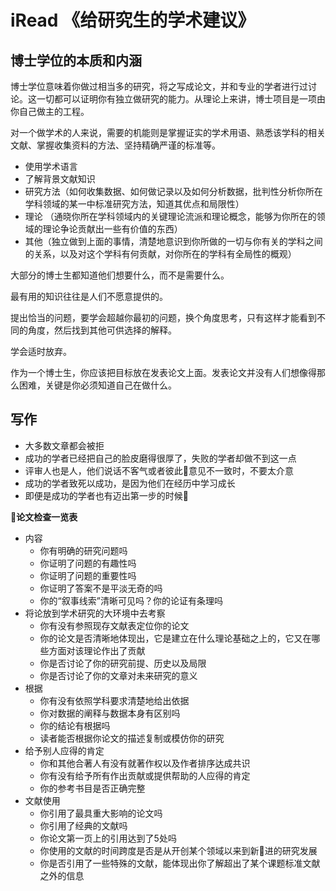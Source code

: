 # iRead 《给研究生的学术建议》

## 博士学位的本质和内涵

博士学位意味着你做过相当多的研究，将之写成论文，并和专业的学者进行过讨论。这一切都可以证明你有独立做研究的能力。从理论上来讲，博士项目是一项由你自己做主的工程。

对一个做学术的人来说，需要的机能则是掌握证实的学术用语、熟悉该学科的相关文献、掌握收集资料的方法、坚持精确严谨的标准等。

- 使用学术语言
- 了解背景文献知识
- 研究方法（如何收集数据、如何做记录以及如何分析数据，批判性分析你所在学科领域的某一中标准研究方法，知道其优点和局限性）
- 理论 （通晓你所在学科领域内的关键理论流派和理论概念，能够为你所在的领域的理论争论贡献出一些有价值的东西）
- 其他（独立做到上面的事情，清楚地意识到你所做的一切与你有关的学科之间的关系，以及对这个学科有何贡献，对你所在的学科有全局性的概观）

大部分的博士生都知道他们想要什么，而不是需要什么。

最有用的知识往往是人们不愿意提供的。

提出恰当的问题，要学会超越你最初的问题，换个角度思考，只有这样才能看到不同的角度，然后找到其他可供选择的解释。

学会适时放弃。

作为一个博士生，你应该把目标放在发表论文上面。发表论文并没有人们想像得那么困难，关键是你必须知道自己在做什么。 

## 写作

- 大多数文章都会被拒
- 成功的学者已经把自己的脸皮磨得很厚了，失败的学者却做不到这一点
- 评审人也是人，他们说话不客气或者彼此意见不一致时，不要太介意
- 成功的学者致死以成功，是因为他们在经历中学习成长
- 即便是成功的学者也有迈出第一步的时候

**论文检查一览表**
- 内容
    - 你有明确的研究问题吗
    - 你证明了问题的有趣性吗
    - 你证明了问题的重要性吗
    - 你证明了答案不是平淡无奇的吗
    - 你的“叙事线索”清晰可见吗？你的论证有条理吗
- 将论放到学术研究的大环境中去考察
    - 你有没有参照现存文献表定位你的论文
    - 你的论文是否清晰地体现出，它是建立在什么理论基础之上的，它又在哪些方面对该理论作出了贡献
    - 你是否讨论了你的研究前提、历史以及局限
    - 你是否讨论了你的文章对未来研究的意义
- 根据
    - 你有没有依照学科要求清楚地给出依据
    - 你对数据的阐释与数据本身有区别吗
    - 你的结论有根据吗
    - 读者能否根据你论文的描述复制或模仿你的研究
- 给予别人应得的肯定
    - 你和其他合著人有没有就著作权以及作者排序达成共识
    - 你有没有给予所有作出贡献或提供帮助的人应得的肯定
    - 你的参考书目是否正确完整
- 文献使用
    - 你引用了最具重大影响的论文吗
    - 你引用了经典的文献吗
    - 你论文第一页上的引用达到了5处吗
    - 你使用的文献的时间跨度是否是从开创某个领域以来到新进的研究发展
    - 你是否引用了一些特殊的文献，能体现出你了解超出了某个课题标准文献之外的信息
